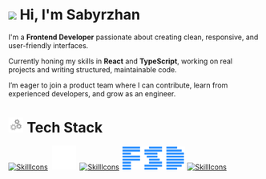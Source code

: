 # <img src="https://github.com/blackcater/blackcater/raw/main/images/Hi.gif" height="30"/> Hi, I'm Sabyrzhan

I'm a **Frontend Developer** passionate about creating clean, responsive, and user-friendly interfaces.

Currently honing my skills in **React** and **TypeScript**, working on real projects and writing structured, maintainable code.

I’m eager to join a product team where I can contribute, learn from experienced developers, and grow as an engineer.

# <img src="./assets/gifs/Gears.gif" height="30"/> Tech Stack

[![SkillIcons](https://skillicons.dev/icons?i=html,css,scss)](https://skillicons.dev)&nbsp;&nbsp;<img src="./assets/icons/bem.svg" width="48" alt="BEM" />&nbsp;
[![SkillIcons](https://skillicons.dev/icons?i=js,ts,react)](https://skillicons.dev) <img src="./assets/icons/fsd.png" width="128" alt="FSD" />
[![SkillIcons](https://skillicons.dev/icons?i=tailwind,vite)](https://skillicons.dev)
